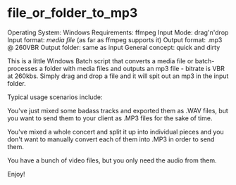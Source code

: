 # file_or_folder_to_mp3

Operating System: Windows
Requirements: ffmpeg
Input Mode: drag'n'drop
Input format: *media file* (as far as ffmpeg supports it)
Output format: .mp3 @ 260VBR
Output folder: same as input
General concept: quick and dirty

This is a little Windows Batch script that converts a media file or batch-processes a folder with media files and outputs an mp3 file - bitrate is VBR at 260kbs. Simply drag and drop a file and it will spit out an mp3 in the input folder.



Typical usage scenarios include:

You've just mixed some badass tracks and exported them as .WAV files, but you want to send them to your client as .MP3 files for the sake of time. 

You've mixed a whole concert and split it up into individual pieces and you don't want to manually convert each of them into .MP3 in order to send them.

You have a bunch of video files, but you only need the audio from them. 


Enjoy!
